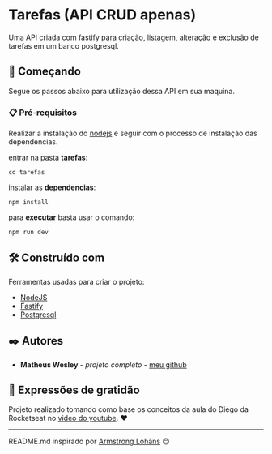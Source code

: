 # Tarefas (API CRUD apenas)

Uma API criada com fastify para criação, listagem, alteração e exclusão de tarefas em um banco postgresql.

## 🚀 Começando

Segue os passos abaixo para utilização dessa API em sua maquina.

### 📋 Pré-requisitos

Realizar a instalação do [nodejs](https://nodejs.org/en) e seguir com o processo de instalação das dependencias.

entrar na pasta **tarefas**:
```
cd tarefas
```
instalar as **dependencias**:
```
npm install
```
para **executar** basta usar o comando:
```
npm run dev
```

## 🛠️ Construído com

Ferramentas usadas para criar o projeto:

* [NodeJS](https://nodejs.org/en)
* [Fastify](https://fastify.dev/)
* [Postgresql](https://www.npmjs.com/package/postgres)

## ✒️ Autores

* **Matheus Wesley** - *projeto completo* - [meu github](https://github.com/MatheusWesley)

## 🎁 Expressões de gratidão

Projeto realizado tomando como base os conceitos da aula do Diego da Rocketseat no [video do youtube](https://www.youtube.com/watch?v=hHM-hr9q4mo). ❤️


---
README.md inspirado por [Armstrong Lohãns](https://gist.github.com/lohhans) 😊